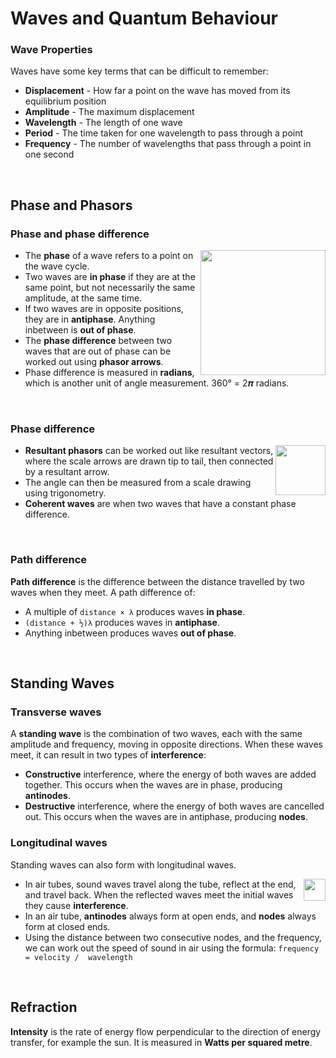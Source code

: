 # Waves and Quantum Behaviour

### Wave Properties
Waves have some key terms that can be difficult to remember:
- **Displacement** - How far a point on the wave has moved from its equilibrium position
- **Amplitude** - The maximum displacement
- **Wavelength** - The length of one wave
- **Period** - The time taken for one wavelength to pass through a point
- **Frequency** - The number of wavelengths that pass through a point in one second

<br>

## Phase and Phasors

### Phase and phase difference
<img src="https://user-images.githubusercontent.com/90699946/172551148-ce5f0555-4b62-4374-bf99-6d8a0a763c83.png" align="right" width="200px"/>

- The **phase** of a wave refers to a point on the wave cycle.
- Two waves are **in phase** if they are at the same point, but not necessarily the same amplitude, at the same time.
- If two waves are in opposite positions, they are in **antiphase**. Anything inbetween is **out of phase**.
- The **phase difference** between two waves that are out of phase can be worked out using **phasor arrows**.
- Phase difference is measured in **radians**, which is another unit of angle measurement. 360° = 2𝝅 radians.

<br clear="right"/>

### Phase difference
<img src="https://user-images.githubusercontent.com/90699946/172553848-cf1cda0e-4884-412a-a54c-8f2f966faa66.png" align="right" width="80px"/>

- **Resultant phasors** can be worked out like resultant vectors, where the scale arrows are drawn tip to tail, then connected by a resultant arrow.
- The angle can then be measured from a scale drawing using trigonometry.
- **Coherent waves** are when two waves that have a constant phase difference.

<br clear="right"/>

### Path difference
**Path difference** is the difference between the distance travelled by two waves when they meet. A path difference of:
- A multiple of ```distance × λ``` produces waves **in phase**.
- ```(distance + ½)λ``` produces waves in **antiphase**.
- Anything inbetween produces waves **out of phase**.

<br>

## Standing Waves

### Transverse waves
A **standing wave** is the combination of two waves, each with the same amplitude and frequency, moving in opposite directions. When these waves meet, it can result in two types of **interference**:
- **Constructive** interference, where the energy of both waves are added together. This occurs when the waves are in phase, producing **antinodes**.
- **Destructive** interference, where the energy of both waves are cancelled out. This occurs when the waves are in antiphase, producing **nodes**.

### Longitudinal waves
Standing waves can also form with longitudinal waves.

<img src="https://user-images.githubusercontent.com/90699946/172559314-927fc27b-b7c8-43b0-9ae1-f8ba62cfee0b.png" align="right" width="35px"/>

- In air tubes, sound waves travel along the tube, reflect at the end, and travel back. When the reflected waves meet the initial waves they cause **interference**.
- In an air tube, **antinodes** always form at open ends, and **nodes** always form at closed ends.
- Using the distance between two consecutive nodes, and the frequency, we can work out the speed of sound in air using the formula: ```frequency = velocity /  wavelength```

<br clear="right"/>

## Refraction

**Intensity** is the rate of energy flow perpendicular to the direction of energy transfer, for example the sun. It is measured in **Watts per squared metre**.





















